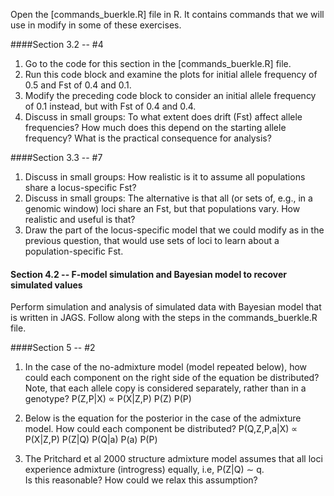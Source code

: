 Open the [commands_buerkle.R] file in R.  It contains commands that we will use in modify in some of these exercises.


####Section 3.2 -- #4

1.  Go to the code for this section in the [commands_buerkle.R] file.  
2.  Run this code block and examine the plots for initial allele frequency of 0.5 and Fst of 0.4 and 0.1.
3.  Modify the preceding code block to consider an initial allele frequency of 0.1 instead, but with Fst of 0.4 and 0.4.
4. Discuss in small groups: To what extent does drift (Fst) affect allele frequencies?  How much does this depend on the starting allele frequency?  What is the practical consequence for analysis?


####Section 3.3 -- #7

1. Discuss in small groups: How realistic is it to assume all populations share a locus-specific Fst?
2. Discuss in small groups: The alternative is that all (or sets of, e.g., in a genomic window) loci share an Fst, but that populations vary.  How realistic and useful is that?
3. Draw the part of the locus-specific model that we could modify as in the previous question, that would use sets of loci to learn about a population-specific Fst.


#### Section 4.2 -- F-model simulation and Bayesian model to recover simulated values

Perform simulation and analysis of simulated data with Bayesian model that is written in JAGS.  Follow along with the steps in the commands_buerkle.R file.

####Section 5 -- #2

1. In the case of the no-admixture model (model repeated below), how could each component on the right side of the equation be distributed?  Note, that each allele copy is considered separately, rather than in a genotype?
	 P(Z,P|X) &prop; P(X|Z,P) P(Z) P(P)
	
2.  Below is the equation for the posterior in the case of the admixture model.  How could each component be distributed?
	P(Q,Z,P,a|X) &prop; P(X|Z,P) P(Z|Q) P(Q|a)  P(a) P(P)
   
3. The Pritchard et al 2000 structure admixture model assumes that all loci experience admixture (introgress) equally, i.e,  P(Z|Q) &sim; q.  
     Is this reasonable?  How could we relax this assumption?



